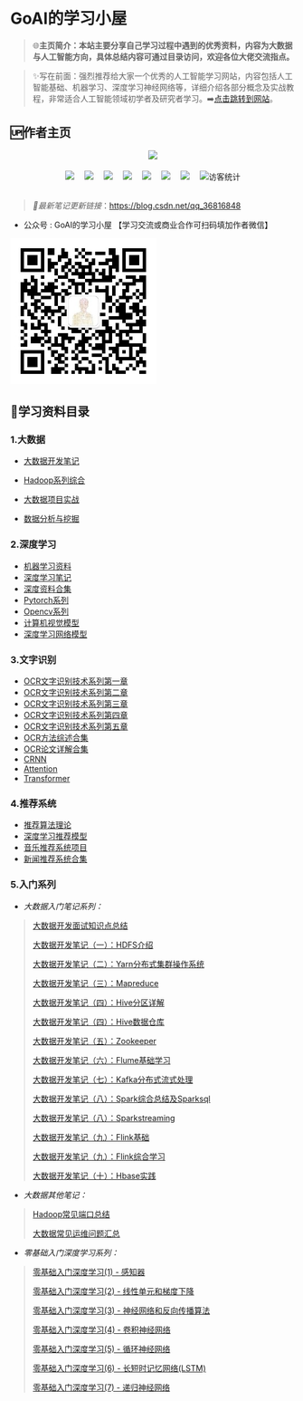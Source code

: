 # GoAI的学习小屋

> 🌐**主页简介：本站主要分享自己学习过程中遇到的优秀资料，内容为大数据与人工智能方向，具体总结内容可通过目录访问，欢迎各位大佬交流指点。**

> ✨写在前面：强烈推荐给大家一个优秀的人工智能学习网站，内容包括人工智能基础、机器学习、深度学习神经网络等，详细介绍各部分概念及实战教程，非常适合人工智能领域初学者及研究者学习。➡️[点击跳转到网站](https://www.cbedai.net/goai "AI")。

## 🆙作者主页

<div align="center"><img src="https://cdn.jsdelivr.net/gh/sun0225SUN/photos/images/202110311924844.png" /></div>

</br>
<div align="center">
  <a href="https://blog.csdn.net/qq_36816848"><img src="https://img.shields.io/badge/CSDN-%E5%8D%9A%E5%AE%A2-c32136"></a>&emsp; 
  <a href="https://github.com/GoAlers"><img src="https://img.shields.io/badge/GoAlers-Github-orange" /></a>&emsp;
  <a href="https://aistudio.baidu.com/aistudio/personalcenter/thirdview/703719"><img src="https://img.shields.io/badge/AI-百度飞桨-blue" /></a>&emsp;
  <a href="http://www.gaohongwei.cn"><img src="https://img.shields.io/badge/Resume-简历-purple"></a>&emsp; 
  <a href="https://www.zhihu.com/people/GoAI/"><img src="https://img.shields.io/badge/zhihu-%E7%9F%A5%E4%B9%8E-yellow"></a>&emsp;
  <a href="https://goalers.github.io/#/"><img src="https://img.shields.io/badge/GoAI-学习主页-purple"></a>&emsp;
  <a href="https://www.cbedai.net/goai"><img src="https://img.shields.io/badge/AI-学习网站-green" /></a>&emsp;
 <!--- <a href="https://space.bilibili.com/448488855/"><img src="https://img.shields.io/badge/bilibili-B%E7%AB%99-ff69b4"></a>&emsp;  -->
<!-- 访客数统计徽标 -->
  <img src="https://visitor-badge.glitch.me/badge?page_id=GoAlers" alt="访客统计" /></div>
</br>


> *📝最新笔记更新链接*：https://blog.csdn.net/qq_36816848

* 公众号 : GoAI的学习小屋 【学习交流或商业合作可扫码填加作者微信】

![图片](./md/2.jpg)

## 🎉学习资料目录

### 1.大数据

* [大数据开发笔记](https://blog.csdn.net/qq_36816848/article/details/113767367)
* [Hadoop系列综合](https://blog.csdn.net/qq_36816848/category_10847000.html)

* [大数据项目实战](https://blog.csdn.net/qq_36816848/category_11274508.html)
* [数据分析与挖掘](https://blog.csdn.net/qq_36816848/category_10976756.html)

### 2.深度学习

* [机器学习资料](https://blog.csdn.net/qq_36816848/category_10846122.html)
* [深度学习笔记](https://blog.csdn.net/qq_36816848/category_11053032.html)
* [深度资料合集](https://blog.csdn.net/qq_36816848/article/details/125829496)
* [Pytorch系列](https://blog.csdn.net/qq_36816848/category_11477132.html)
* [Opencv系列](https://blog.csdn.net/qq_36816848/article/details/123805173)
* [计算机视觉模型](md/cv.md)
* [深度学习网络模型](md/model.md)

### 3.文字识别

* [OCR文字识别技术系列第一章](https://blog.csdn.net/qq_36816848/article/details/12390856)
* [OCR文字识别技术系列第二章](https://blog.csdn.net/qq_36816848/article/details/12394341)
* [OCR文字识别技术系列第三章](https://blog.csdn.net/qq_36816848/article/details/12395907)
* [OCR文字识别技术系列第四章](https://blog.csdn.net/qq_36816848/article/details/12405580)
* [OCR文字识别技术系列第五章](https://blog.csdn.net/qq_36816848/article/details/12413149)
* [OCR方法综述合集](https://blog.csdn.net/qq_36816848/article/details/125615331)
* [OCR论文详解合集](https://blog.csdn.net/qq_36816848/article/details/125126563)
* [CRNN](https://blog.csdn.net/qq_36816848/article/details/121723891)
* [Attention](https://blog.csdn.net/qq_36816848/article/details/122743693)
* [Transformer](https://blog.csdn.net/qq_36816848/article/details/123177970)

### 4.推荐系统

* [推荐算法理论](https://blog.csdn.net/qq_36816848/category_10770781.html)
* [深度学习推荐模型](https://blog.csdn.net/qq_36816848/category_10770781.html)
* [音乐推荐系统项目](https://blog.csdn.net/qq_36816848/article/details/108383078)
* [新闻推荐系统合集](https://blog.csdn.net/qq_36816848/article/details/121941803)

### 5.入门系列



* *大数据入门笔记系列：*

> [大数据开发面试知识点总结](https://blog.csdn.net/qq_36816848/article/details/113767367)
>
> [大数据开发笔记（一）：HDFS介绍](https://blog.csdn.net/qq_36816848/article/details/112862040)
>
> [大数据开发笔记（二）：Yarn分布式集群操作系统](https://blog.csdn.net/qq_36816848/article/details/112862067)
>
> [大数据开发笔记（三）：Mapreduce](https://blog.csdn.net/qq_36816848/article/details/112862086)
>
> [大数据开发笔记（四）：Hive分区详解](https://blog.csdn.net/qq_36816848/article/details/113782028)
>
> [大数据开发笔记（四）：Hive数据仓库](https://blog.csdn.net/qq_36816848/article/details/112862113)
>
> [大数据开发笔记（五）：Zookeeper](https://blog.csdn.net/qq_36816848/article/details/113106315)
>
> [大数据开发笔记（六）：Flume基础学习](https://blog.csdn.net/qq_36816848/article/details/113633737)
>
> [大数据开发笔记（七）：Kafka分布式流式处理](https://blog.csdn.net/qq_36816848/article/details/113637300)
>
> [大数据开发笔记（八）：Spark综合总结及Sparksql](https://blog.csdn.net/qq_36816848/article/details/113359463)
>
> [大数据开发笔记（八）：Sparkstreaming](https://blog.csdn.net/qq_36816848/article/details/113638125)
>
> [大数据开发笔记（九）：Flink基础](https://blog.csdn.net/qq_36816848/article/details/114260688)
>
> [大数据开发笔记（九）：Flink综合学习](https://blog.csdn.net/qq_36816848/article/details/114260722)
>
> [大数据开发笔记（十）：Hbase实践](https://blog.csdn.net/qq_36816848/article/details/112862238)

* *大数据其他笔记：*

> [Hadoop常见端口总结](https://blog.csdn.net/qq_36816848/article/details/113106441)
>
> [大数据常见运维问题汇总](https://blog.csdn.net/qq_36816848/article/details/114897825)

* *零基础入门深度学习系列：*

> [零基础入门深度学习(1) - 感知器](https://www.zybuluo.com/hanbingtao/note/433855)
>
> [零基础入门深度学习(2) - 线性单元和梯度下降](https://www.zybuluo.com/hanbingtao/note/448086)
>
> [零基础入门深度学习(3) - 神经网络和反向传播算法](https://www.zybuluo.com/hanbingtao/note/476663)
>
> [零基础入门深度学习(4) - 卷积神经网络](https://www.zybuluo.com/hanbingtao/note/485480)
>
> [零基础入门深度学习(5) - 循环神经网络](https://zybuluo.com/hanbingtao/note/541458)
>
> [零基础入门深度学习(6) - 长短时记忆网络(LSTM)](https://zybuluo.com/hanbingtao/note/581764)
>
> [零基础入门深度学习(7) - 递归神经网络](https://zybuluo.com/hanbingtao/note/626300)
